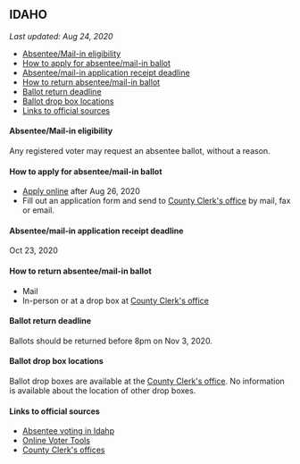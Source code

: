 ## IDAHO

*Last updated: Aug 24, 2020*

* [Absentee/Mail-in eligibility](#absenteemail-in-eligibility)
* [How to apply for absentee/mail-in ballot](#how-to-apply-for-absenteemail-in-ballot)
* [Absentee/mail-in application receipt deadline](#absenteemail-in-application-receipt-deadline)
* [How to return absentee/mail-in ballot](#how-to-return-absenteemail-in-ballot)
* [Ballot return deadline](#ballot-return-deadline)
* [Ballot drop box locations](#ballot-drop-box-locations)
* [Links to official sources](#links-to-official-sources)


#### Absentee/Mail-in eligibility
Any registered voter may request an absentee ballot, without a reason.


#### How to apply for absentee/mail-in ballot
* [Apply online](https://elections.sos.idaho.gov/ElectionLink/ElectionLink/BeginAbsenteeRequest.aspx) after Aug 26, 2020
* Fill out an application form and send to [County Clerk's office](https://idahovotes.gov/county-clerks/) by mail, fax or email.


#### Absentee/mail-in application receipt deadline
Oct 23, 2020


#### How to return absentee/mail-in ballot
* Mail
* In-person or at a drop box at [County Clerk's office](https://idahovotes.gov/county-clerks/)


#### Ballot return deadline
Ballots should be returned before 8pm on Nov 3, 2020.


#### Ballot drop box locations
Ballot drop boxes are available at the [County Clerk's office](https://idahovotes.gov/county-clerks/). No information is available about the location of other drop boxes.


#### Links to official sources
* [Absentee voting in Idahp](https://idahovotes.gov/absentee-voter-information/)
* [Online Voter Tools](https://idahovotes.gov/online-voter-tools/)
* [County Clerk's offices](https://idahovotes.gov/county-clerks/)

